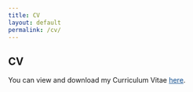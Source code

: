 ```yaml
---
title: CV
layout: default
permalink: /cv/
---
```



## CV

You can view and download my Curriculum Vitae <a href="/files/Documents/CV_KijinSeong_2024Summer.pdf" style="color: #124F90;">here</a>.

  
